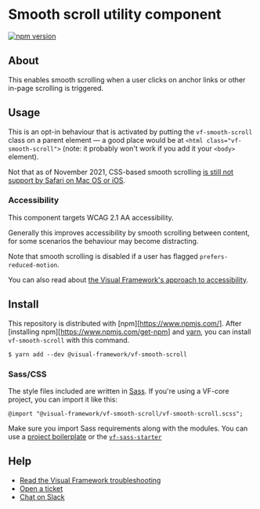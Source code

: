 # Smooth scroll utility component

[![npm version](https://badge.fury.io/js/%40visual-framework%2Fvf-smooth-scroll.svg)](https://badge.fury.io/js/%40visual-framework%2Fvf-smooth-scroll)

## About

This enables smooth scrolling when a user clicks on anchor links or other in-page scrolling is triggered.

## Usage

This is an opt-in behaviour that is activated by putting the `vf-smooth-scroll` class on a parent element — a good place would be at `<html class="vf-smooth-scroll">` (note: it probably won't work if you add it your `<body>` element).

Not that as of November 2021, CSS-based smooth scrolling [is still not support by Safari on Mac OS or iOS](https://caniuse.com/css-scroll-behavior).

### Accessibility

This component targets WCAG 2.1 AA accessibility.

Generally this improves accessibility by smooth scrolling between content, for some scenarios the behaviour may become distracting.

Note that smooth scrolling is disabled if a user has flagged `prefers-reduced-motion`.

You can also read about [the Visual Framework's approach to accessibility](https://stable.visual-framework.dev/guidance/accessibility/).

## Install

This repository is distributed with [npm][https://www.npmjs.com/]. After [installing npm][https://www.npmjs.com/get-npm] and [yarn](https://classic.yarnpkg.com/en/docs/install), you can install `vf-smooth-scroll` with this command.

```
$ yarn add --dev @visual-framework/vf-smooth-scroll
```

### Sass/CSS

The style files included are written in [Sass](https://sass-lang.com/). If you're using a VF-core project, you can import it like this:

```
@import "@visual-framework/vf-smooth-scroll/vf-smooth-scroll.scss";
```

Make sure you import Sass requirements along with the modules. You can use a [project boilerplate](https://stable.visual-framework.dev/building/) or the [`vf-sass-starter`](https://stable.visual-framework.dev/components/vf-sass-starter/)

## Help

- [Read the Visual Framework troubleshooting](https://stable.visual-framework.dev/troubleshooting/)
- [Open a ticket](https://github.com/visual-framework/vf-core/issues)
- [Chat on Slack](https://join.slack.com/t/visual-framework/shared_invite/enQtNDAxNzY0NDg4NTY0LWFhMjEwNGY3ZTk3NWYxNWVjOWQ1ZWE4YjViZmY1YjBkMDQxMTNlNjQ0N2ZiMTQ1ZTZiMGM4NjU5Y2E0MjM3ZGQ)
